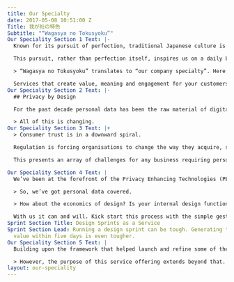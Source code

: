 ```yaml
---
title: Our Specialty
date: 2017-05-08 10:51:00 Z
Title: 我が社の特色
Subtitle: "“Wagasya no Tokusyoku”"
Our Speciality Section 1 Text: |-
  Known for its pursuit of perfection, traditional Japanese culture is marvelled globally. This pursuit gave rise to the Just-in-Time philosophy, birthed the Kanban System, and even helped produce some of the finest single malt whiskey ever known.

  This pursuit, rather than perfection itself, inspires us on a daily basis.

  > “Wagasya no Tokusyoku” translates to “our company specialty”. Here we offer unique sevices.

  Services that create value, meaning and engagement for your customers. Services that competitively differentiate your brand.
Our Speciality Section 2 Text: |-
  ## Privacy by Design

  For the past decade personal data has been the raw material of digital business. Residing in aggregate form on balance sheets, this asset has created value for businesses and their shareholders.

  > All of this is changing.
Our Speciality Section 3 Text: |+
  > Consumer trust is in a downward spiral.

  Regulation is forcing organisations to change the way they acquire, store and process personal data. In short, people are gaining agency over their data.

  This presents an array of challenges for any business requiring personal data to deliver its value proposition.

Our Speciality Section 4 Text: |
  We’ve been at the forefront of the Privacy Enhancing Technologies (PETs) movement. We’ve designed privacy preserving user experiences for some of the world’s leading brands. Because of this we’re uniquely positioned to conduct research, design experiences, and inform strategy. These services convert the challenge of the human-centered personal data revolution into new value opportunities.

  > So, we’ve got personal data covered.

  > How about the economics of design? Is your internal design function self sustaining? Does it create tangible business value?

  With us it can and will. Kick start this process with the simple gesture of scrolling.
Sprint Section Title: Design Sprints as a Service
Sprint Section Lead: Running a design sprint can be tough. Generating tangible business
  value within five days is even tougher.
Our Speciality Section 5 Text: |
  Building upon the framework that helped launch and refine some of the world’s leading products, we’ve taken it a step further. >X Design Sprints as a Service help solve customer problems quickly and effectively. They also produce tangible business value. Pretty great for a five day exercise.

  > However, the purpose of this service offering extends beyond that. Your people and teams will walk away equipped with new tools and techniques. This is how we start to embed great design practice in your organization.
layout: our-speciality
---
```


